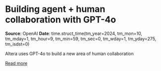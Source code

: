# Building agent + human collaboration with GPT-4o

**Source**: OpenAI
**Date**: time.struct_time(tm_year=2024, tm_mon=10, tm_mday=1, tm_hour=9, tm_min=59, tm_sec=0, tm_wday=1, tm_yday=275, tm_isdst=0)

Altera uses GPT-4o to build a new area of human collaboration

[Read more](https://openai.com/index/altera)

